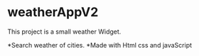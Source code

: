 # weatherAppV2

This project is a small weather Widget. 

 *Search weather of cities.
 *Made with Html css and javaScript
